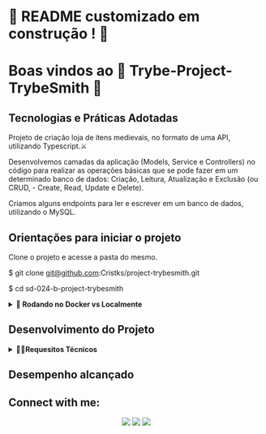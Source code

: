 # :construction: README customizado em construção ! :construction:

# Boas vindos ao 🏰 Trybe-Project-TrybeSmith  🏰






## Tecnologias e Práticas Adotadas
  
 Projeto de   criação loja de itens medievais, no formato de uma API, utilizando Typescript.⚔️

Desenvolvemos camadas da aplicação (Models, Service e Controllers) no  código para realizar as operações básicas que se pode fazer em um determinado banco de dados: Criação, Leitura, Atualização e Exclusão (ou CRUD, - Create, Read, Update e Delete).

Criamos alguns endpoints para ler e escrever em um banco de dados, utilizando o MySQL.

  


## Orientações para iniciar o projeto

Clone o projeto e acesse a pasta do mesmo.

$ git clone git@github.com:Cristks/project-trybesmith.git

$ cd sd-024-b-project-trybesmith

<details>
  <summary><strong>🐋 Rodando no Docker vs Localmente</strong></summary><br />

  <details>
  <summary>Com Docker</summary>

  ```bash
  # Criar container
  $ docker-compose up -d

  # Abrir terminal interativo do container
  $ docker exec -it trybesmith bash

  # Instalar as dependências
  $ npm install

  # Iniciar o projeto
  $ npm start
  ```
</details>

<details>
  <summary>Sem Docker</summary>

  ```bash
  # Instalar as dependências
  $ npm install

  # Iniciar o projeto
  $ npm start
  ```
</details>
  </details>
  
  ## Desenvolvimento do Projeto
  
 <details>
    <summary><strong>👨‍💻Requesitos Técnicos</strong></summary><br />


  
  <details>
<summary><red>Requesitos obrigatórios<red></summary><br />  
  

✅ 1. Crie um endpoint para o cadastro de produtos.

✅ 2. Crie um endpoint para a listagem de produtos.

✅ 3. Crie um endpoint para o cadastro de pessoas usuárias

✅ 4. Crie um endpoint para listar todos os pedidos

✅ 5. Crie um endpoint para o login de pessoas usuárias
    </details>
  
<details>
  
<summary>Requesitos Bônus</summary><br /> 

✅ 6. Crie as validações dos produtos

✅ 7. Crie as validações para as pessoas usuárias

   8. Crie um endpoint para o cadastro de um pedido

  </details>
  </details>
 
  
  ## Desempenho alcançado
  

## Connect with me:

<div align="center" margin="50px">
	  <a href = "mailto:cristiane@samaan.com.br"><img src="https://img.shields.io/badge/-Gmail-%23333?style=for-the-badge&logo=gmail&logoColor=white" target="_white"></a>
    <a href="https://www.linkedin.com/in/cristiane-kizelevicius-samaan/" target="_blank"><img src="https://img.shields.io/badge/-LinkedIn-%230077B5?style=for-the-badge&logo=linkedin&logoColor=white" target="_blank"></a>
	<a href="https://github.com/Cristks" target="_blank"><img src="https://img.shields.io/badge/-GitHub-%23333?style=for-the-badge&logo=github&logoColor=white" target="_blank"></a>
</div>


